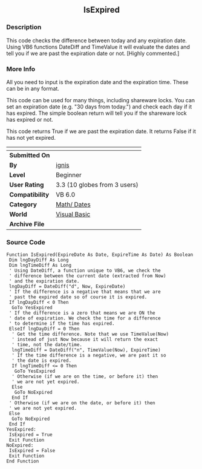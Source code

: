 ﻿<div align="center">

## IsExpired


</div>

### Description

This code checks the difference between today and any expiration date. Using VB6 functions DateDiff and TimeValue it will evaluate the dates and tell you if we are past the expiration date or not. [Highly commented.]
 
### More Info
 
All you need to input is the expiration date and the expiration time. These can be in any format.

This code can be used for many things, including shareware locks. You can set an expiration date (e.g. "30 days from today.") and check each day if it has expired. The simple boolean return will tell you if the shareware lock has expired or not.

This code returns True if we are past the expiration date. It returns False if it has not yet expired.


<span>             |<span>
---                |---
**Submitted On**   |
**By**             |[ignis](https://github.com/Planet-Source-Code/PSCIndex/blob/master/ByAuthor/ignis.md)
**Level**          |Beginner
**User Rating**    |3.3 (10 globes from 3 users)
**Compatibility**  |VB 6\.0
**Category**       |[Math/ Dates](https://github.com/Planet-Source-Code/PSCIndex/blob/master/ByCategory/math-dates__1-37.md)
**World**          |[Visual Basic](https://github.com/Planet-Source-Code/PSCIndex/blob/master/ByWorld/visual-basic.md)
**Archive File**   |[](https://github.com/Planet-Source-Code/ignis-isexpired__1-24055/archive/master.zip)





### Source Code

```
Function IsExpired(ExpireDate As Date, ExpireTime As Date) As Boolean
 Dim lngDayDiff As Long
 Dim lngTimeDiff As Long
 ' Using DateDiff, a function unique to VB6, we check the
 ' difference between the current date (extracted from Now)
 ' and the expiration date.
 lngDayDiff = DateDiff("d", Now, ExpireDate)
 ' If the difference is a negative that means that we are
 ' past the expired date so of course it is expired.
 If lngDayDiff < 0 Then
  GoTo YesExpired
 ' If the difference is a zero that means we are ON the
 ' date of expiration. We check the time for a difference
 ' to determine if the time has expired.
 ElseIf lngDayDiff = 0 Then
  ' Get the time difference. Note that we use TimeValue(Now)
  ' instead of just Now because it will return the exact
  ' time, not the date/time.
  lngTimeDiff = DateDiff("n", TimeValue(Now), ExpireTime)
  ' If the time difference is a negative, we are past it so
  ' the date is expired.
  If lngTimeDiff <= 0 Then
   GoTo YesExpired
  ' Otherwise (if we are on the time, or before it) then
  ' we are not yet expired.
  Else
   GoTo NoExpired
  End If
 ' Otherwise (if we are on the date, or before it) then
 ' we are not yet expired.
 Else
  GoTo NoExpired
 End If
YesExpired:
 IsExpired = True
 Exit Function
NoExpired:
 IsExpired = False
 Exit Function
End Function
```

